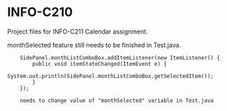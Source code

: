 # INFO-C210

Project files for INFO-C211 Calendar assignment.

monthSelected feature still needs to be finished in Test.java.

		SidePanel.monthListComboBox.addItemListener(new ItemListener() {
			public void itemStateChanged(ItemEvent e) {
            System.out.println(SidePanel.monthListComboBox.getSelectedItem());
			}
		});
		
		needs to change value of "monthSelected" variable in Test.java
